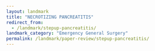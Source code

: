 ```yaml
---
layout: landmark
title: "NECROTIZING PANCREATITIS"
redirect_from:
  - /landmark/stepup-pancreatitis/
landmark_category: "Emergency General Surgery"
permalink: /landmark/paper-review/stepup-pancreatitis/
---
```


<!-- Replace this with article content for NECROTIZING PANCREATITIS -->

